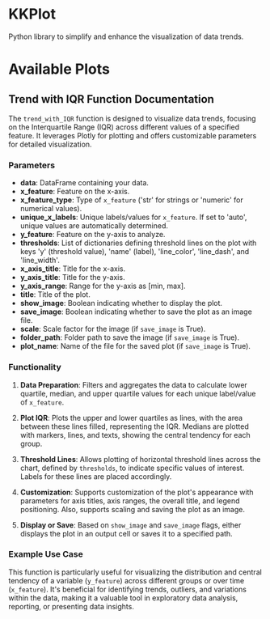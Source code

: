 # KKPlot
Python library to simplify and enhance the visualization of data trends.


# Available Plots
## Trend with IQR Function Documentation

The `trend_with_IQR` function is designed to visualize data trends, focusing on the Interquartile Range (IQR) across different values of a specified feature. It leverages Plotly for plotting and offers customizable parameters for detailed visualization.

### Parameters

- **data**: DataFrame containing your data.
- **x_feature**: Feature on the x-axis.
- **x_feature_type**: Type of `x_feature` ('str' for strings or 'numeric' for numerical values).
- **unique_x_labels**: Unique labels/values for `x_feature`. If set to 'auto', unique values are automatically determined.
- **y_feature**: Feature on the y-axis to analyze.
- **thresholds**: List of dictionaries defining threshold lines on the plot with keys 'y' (threshold value), 'name' (label), 'line_color', 'line_dash', and 'line_width'.
- **x_axis_title**: Title for the x-axis.
- **y_axis_title**: Title for the y-axis.
- **y_axis_range**: Range for the y-axis as [min, max].
- **title**: Title of the plot.
- **show_image**: Boolean indicating whether to display the plot.
- **save_image**: Boolean indicating whether to save the plot as an image file.
- **scale**: Scale factor for the image (if `save_image` is True).
- **folder_path**: Folder path to save the image (if `save_image` is True).
- **plot_name**: Name of the file for the saved plot (if `save_image` is True).

### Functionality

1. **Data Preparation**: Filters and aggregates the data to calculate lower quartile, median, and upper quartile values for each unique label/value of `x_feature`.

2. **Plot IQR**: Plots the upper and lower quartiles as lines, with the area between these lines filled, representing the IQR. Medians are plotted with markers, lines, and texts, showing the central tendency for each group.

3. **Threshold Lines**: Allows plotting of horizontal threshold lines across the chart, defined by `thresholds`, to indicate specific values of interest. Labels for these lines are placed accordingly.

4. **Customization**: Supports customization of the plot's appearance with parameters for axis titles, axis ranges, the overall title, and legend positioning. Also, supports scaling and saving the plot as an image.

5. **Display or Save**: Based on `show_image` and `save_image` flags, either displays the plot in an output cell or saves it to a specified path.

### Example Use Case

This function is particularly useful for visualizing the distribution and central tendency of a variable (`y_feature`) across different groups or over time (`x_feature`). It's beneficial for identifying trends, outliers, and variations within the data, making it a valuable tool in exploratory data analysis, reporting, or presenting data insights.
